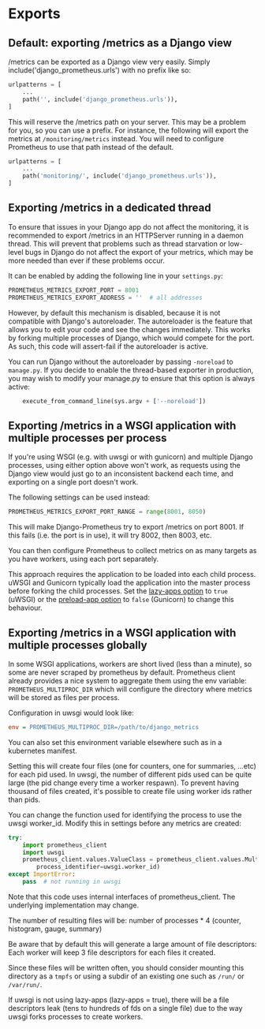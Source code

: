 # Exports

## Default: exporting /metrics as a Django view

/metrics can be exported as a Django view very easily. Simply
include('django_prometheus.urls') with no prefix like so:

```python
urlpatterns = [
    ...
    path('', include('django_prometheus.urls')),
]
```

This will reserve the /metrics path on your server. This may be a
problem for you, so you can use a prefix. For instance, the following
will export the metrics at `/monitoring/metrics` instead. You will
need to configure Prometheus to use that path instead of the default.

```python
urlpatterns = [
    ...
    path('monitoring/', include('django_prometheus.urls')),
]
```

## Exporting /metrics in a dedicated thread

To ensure that issues in your Django app do not affect the monitoring,
it is recommended to export /metrics in an HTTPServer running in a
daemon thread. This will prevent that problems such as thread
starvation or low-level bugs in Django do not affect the export of
your metrics, which may be more needed than ever if these problems
occur.

It can be enabled by adding the following line in your `settings.py`:

```python
PROMETHEUS_METRICS_EXPORT_PORT = 8001
PROMETHEUS_METRICS_EXPORT_ADDRESS = ''  # all addresses
```

However, by default this mechanism is disabled, because it is not
compatible with Django's autoreloader. The autoreloader is the feature
that allows you to edit your code and see the changes
immediately. This works by forking multiple processes of Django, which
would compete for the port. As such, this code will assert-fail if the
autoreloader is active.

You can run Django without the autoreloader by passing `-noreload` to
`manage.py`. If you decide to enable the thread-based exporter in
production, you may wish to modify your manage.py to ensure that this
option is always active:

```python
    execute_from_command_line(sys.argv + ['--noreload'])
```

## Exporting /metrics in a WSGI application with multiple processes per process

If you're using WSGI (e.g. with uwsgi or with gunicorn) and multiple
Django processes, using either option above won't work, as requests
using the Django view would just go to an inconsistent backend each
time, and exporting on a single port doesn't work.

The following settings can be used instead:

```python
PROMETHEUS_METRICS_EXPORT_PORT_RANGE = range(8001, 8050)
```

This will make Django-Prometheus try to export /metrics on port
8001. If this fails (i.e. the port is in use), it will try 8002, then
8003, etc.

You can then configure Prometheus to collect metrics on as many
targets as you have workers, using each port separately.

This approach requires the application to be loaded into each child process.
uWSGI and Gunicorn typically load the application into the master process before forking the child processes.
Set the [lazy-apps option](https://uwsgi-docs.readthedocs.io/en/latest/Options.html#lazy-apps) to `true` (uWSGI)
or the [preload-app option](https://docs.gunicorn.org/en/stable/settings.html#preload-app) to `false` (Gunicorn)
to change this behaviour.


## Exporting /metrics in a WSGI application with multiple processes globally

In some WSGI applications, workers are short lived (less than a minute), so some
are never scraped by prometheus by default. Prometheus client already provides
a nice system to aggregate them using the env variable: `PROMETHEUS_MULTIPROC_DIR`
which will configure the directory where metrics will be stored as files per process.

Configuration in uwsgi would look like:

```ini
env = PROMETHEUS_MULTIPROC_DIR=/path/to/django_metrics
```

You can also set this environment variable elsewhere such as in a kubernetes manifest.

Setting this will create four files (one for counters, one for summaries, ...etc)
for each pid used. In uwsgi, the number of different pids used can be quite large
(the pid change every time a worker respawn). To prevent having thousand of files
created, it's possible to create file using worker ids rather than pids.

You can change the function used for identifying the process to use the uwsgi worker_id.
Modify this in settings before any metrics are created:

```python
try:
    import prometheus_client
    import uwsgi
    prometheus_client.values.ValueClass = prometheus_client.values.MultiProcessValue(
        process_identifier=uwsgi.worker_id)
except ImportError:
    pass  # not running in uwsgi
```

Note that this code uses internal interfaces of prometheus_client.
The underlying implementation may change.

The number of resulting files will be:
number of processes * 4 (counter, histogram, gauge, summary)

Be aware that by default this will generate a large amount of file descriptors:
Each worker will keep 3 file descriptors for each files it created.

Since these files will be written often, you should consider mounting this directory
as a `tmpfs` or using a subdir of an existing one such as `/run/` or `/var/run/`.

If uwsgi is not using lazy-apps (lazy-apps = true), there will be a
file descriptors leak (tens to hundreds of fds on a single file) due
to the way uwsgi forks processes to create workers.
